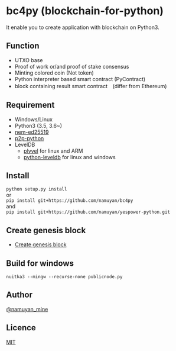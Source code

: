 bc4py (blockchain-for-python)
=============================
It enable you to create application with blockchain on Python3.

Function
--------
* UTXO base
* Proof of work or/and proof of stake consensus
* Minting colored coin (Not token)
* Python interpreter based smart contract (PyContract)
* block containing result smart contract　(differ from Ethereum)

Requirement
----------
* Windows/Linux
* Python3 (3.5, 3.6~)
* [nem-ed25519](https://github.com/namuyan/nem-ed25519)
* [p2p-python](https://github.com/namuyan/p2p-python)
* LevelDB
    * [plyvel](https://github.com/wbolster/plyvel) for linux and ARM
    * [python-leveldb](https://github.com/happynear/py-leveldb-windows) for linux and windows

Install
-------
`python setup.py install`  
or  
`pip install git+https://github.com/namuyan/bc4py`  
and  
`pip install git+https://github.com/namuyan/yespower-python.git`

Create genesis block
--------------------
* [Create genesis block](doc/GenesisBlock.md)


Build for windows
-----------------
`nuitka3 --mingw --recurse-none publicnode.py`

Author
------
[@namuyan_mine](http://twitter.com/namuyan_mine/)

Licence
-------
[MIT](LICENSE)

